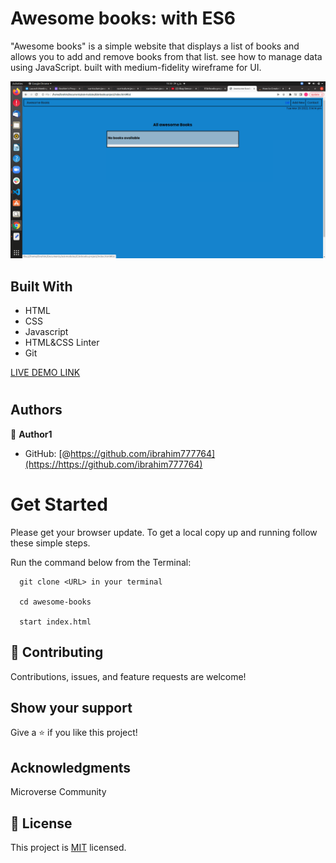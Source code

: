 # Awesome books: with ES6

"Awesome books" is a simple website that displays a list of books and allows you to add and remove books from that list. see how to manage data using JavaScript. built with medium-fidelity wireframe for UI.

![screenshot](assets/images/ss1.png)

## Built With

- HTML
- CSS
- Javascript
- HTML&CSS Linter
- Git

[LIVE DEMO LINK]( https://ibrahim777764.github.io/ES6-books-project/)

#

## Authors

👤 **Author1**

- GitHub: [@https://github.com/ibrahim777764](https://https://github.com/ibrahim777764)


# Get Started

Please get your browser update.
To get a local copy up and running follow these simple steps.

Run the command below from the Terminal:

      git clone <URL> in your terminal

      cd awesome-books

      start index.html
## 🤝 Contributing

Contributions, issues, and feature requests are welcome!

## Show your support

Give a ⭐️ if you like this project!

## Acknowledgments

Microverse Community

## 📝 License

This project is [MIT](LICENSE) licensed.
